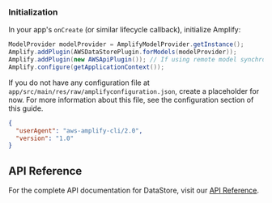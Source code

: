 ### Initialization

In your app's `onCreate` (or similar lifecycle callback), initialize Amplify:

```java
ModelProvider modelProvider = AmplifyModelProvider.getInstance();
Amplify.addPlugin(AWSDataStorePlugin.forModels(modelProvider));
Amplify.addPlugin(new AWSApiPlugin()); // If using remote model synchronization
Amplify.configure(getApplicationContext());
```

If you do not have any configuration file at `app/src/main/res/raw/amplifyconfiguration.json`, create a placeholder for now. For more information about this file, see the configuration section of this guide.

```json
{
  "userAgent": "aws-amplify-cli/2.0",
  "version": "1.0"
}
```

## API Reference   

For the complete API documentation for DataStore, visit our [API Reference](https://docs.amplify.aws/lib/getting-started/setup?platform=android).
